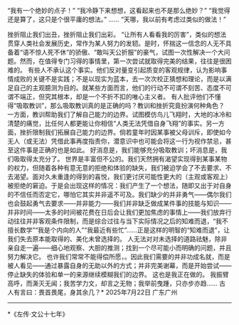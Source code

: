 “我有一个绝妙的点子！”
“我冷静下来想想，这看起来也不是那么绝妙？”
“我觉得还是算了，这只是个很平庸的想法。”
……
“天哪，我以前有考虑过类似的做法！”

挫折阻止我们出丑，挫折阻止我们出彩。
“让所有人看看我的厉害”，类似的想法贯穿人类社会发展历史，常作为某人努力的发轫。是时，怀揣这一信念的人无不具备着“语不惊人死不休”的骄傲、“敢叫天公折服”的豪气，试图一次性解决一个大问题。然而，在值得专门习得的事情里，第一次尝试就取得完美的结果，往往是很困难的。
有些人不承认这个事实。他们反对量变引起质变的客观规律，认为影响事情成败的关键不是实践；不是以现实为蓝本，去一次次校正猜想和理论，而是以满足自己的主观臆测为目的。就某些方面而言，他们的行动不可谓不刻苦、态度不可谓不端正，但究其根本，却是一个不折不扣的唯心主义者。
有人批评他们不懂得“吸取教训”，那么吸取教训真的是正确的吗？教训和挫折究竟扮演何种角色？
一方面，教训帮助我们了解自己能力的边界。试图模仿鸟儿飞翔时，大地的冰冷和清楚的痛觉，比任何人都更能让你相信“人类无法凭借自身飞翔”的事实。另一方面，挫折限制我们拓展自己能力的边界。倘若童年时因某事被父母训斥，即使如今无人（或无法）凭借此事再度指责你，潜意识中也可能会将这一行为视作禁忌，甚至这件事是正确的也是如此。
好消息是，我们能够充分吸取教训；坏消息是，我们吸取得太充分了。
世界是丰富但不公的。我们天然拥有渴望实现得到某事某物的权力，但随着各种有意无意的拒绝和体验的缺失，我们被迫学会了不去要求、不去渴望。面对久未重逢的得到的喜悦，我们更讨厌可能性更大的（主观或客观上）被拒绝的窘迫。于是会出现这样的情况：我们产生了一个想法，随即又出于对自身的不信任而否定它，哪怕它其实并非遥不可及。我们缺少的并非勇气——偶尔我们也会鼓起勇气去要求——并非能力——我们并非缺乏做成某件事的技能与知识——并非时间——太多的时间被花费在日后会让我们更加焦虑的事情上——我们放弃行动往往并非客观条件限制，而是综合过往与当下实际情况之后的知难而退，“我不擅长数学”“我是个内向的人”“我最近有些忙”……正是这样的明智的“知难而退”，让我们失去原本能取得的、美化未曾选择的。
人无法对对未选择的道路祛魅，除非亲自走一遍——细心地观察、大胆的推测；找到一个尽可能小而明确的问题，并且努力解决它。
也许我们常常不能得偿所愿，。因此我们需要的并非功成名就，而是被人看见——通过暴露自身的无助以外的方式；并非完美谢幕，而是开始尝试——停止缺失的体验和单一的来源继续模糊我们的边界。
这也是我正在做的。
我振臂高呼，而澌灭无闻；我苦学力文，却言之无物；我举前曳踵，只亦步亦趋……
古人有言曰：畏首畏尾，身其余几？*
2025年7月22日
广东广州
________________________________________
*《左传·文公十七年》
